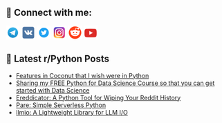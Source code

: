 ## 🔎 Connect with me:
[<img src="https://github.com/bullbesh/bullbesh/blob/main/images/Telegram.png" width="32" height="32" />](https://t.me/bullbesh)
[<img src="https://github.com/bullbesh/bullbesh/blob/main/images/VK.png" width="32" height="32" />](https://vk.com/bullbesh)
[<img src="https://github.com/bullbesh/bullbesh/blob/main/images/Twitter.png" width="32" height="32" />](https://twitter.com/bullbesh1)
[<img src="https://github.com/bullbesh/bullbesh/blob/main/images/Instagram.png" width="32" height="32" />](https://www.instagram.com/bullbesh)
[<img src="https://github.com/bullbesh/bullbesh/blob/main/images/Reddit.png" width="32" height="32" />](https://www.reddit.com/user/bullbesh)
[<img src="https://github.com/bullbesh/bullbesh/blob/main/images/YouTube.png" width="32" height="32" />](https://www.youtube.com/channel/UCtfjRs6uzgq5mfm8S06WTcg)

## 📕 Latest r/Python Posts
<!-- BLOG-POST-LIST:START -->
- [Features in Coconut that I wish were in Python](https://www.reddit.com/r/Python/comments/1exxllm/features_in_coconut_that_i_wish_were_in_python/)
- [Sharing my FREE Python for Data Science Course so that you can get started with Data Science](https://www.reddit.com/r/Python/comments/1exwp9r/sharing_my_free_python_for_data_science_course_so/)
- [Ereddicator: A Python Tool for Wiping Your Reddit History](https://www.reddit.com/r/Python/comments/1exvn21/ereddicator_a_python_tool_for_wiping_your_reddit/)
- [Pare: Simple Serverless Python](https://www.reddit.com/r/Python/comments/1ext0wg/pare_simple_serverless_python/)
- [llmio: A Lightweight Library for LLM I/O](https://www.reddit.com/r/Python/comments/1exsm6z/llmio_a_lightweight_library_for_llm_io/)
<!-- BLOG-POST-LIST:END -->

